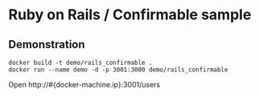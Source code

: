 # Ruby on Rails / Confirmable sample

## Demonstration

```
docker build -t demo/rails_confirmable .
docker run --name demo -d -p 3001:3000 demo/rails_confirmable
```

Open http://#{docker-machine.ip}:3001/users
